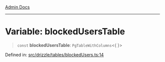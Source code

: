 [Admin Docs](/)

***

# Variable: blockedUsersTable

> `const` **blockedUsersTable**: `PgTableWithColumns`\<\{ \}\>

Defined in: [src/drizzle/tables/blockedUsers.ts:14](https://github.com/gautam-divyanshu/talawa-api/blob/de42235531e11387f0ad0479547630845dbc8b37/src/drizzle/tables/blockedUsers.ts#L14)
